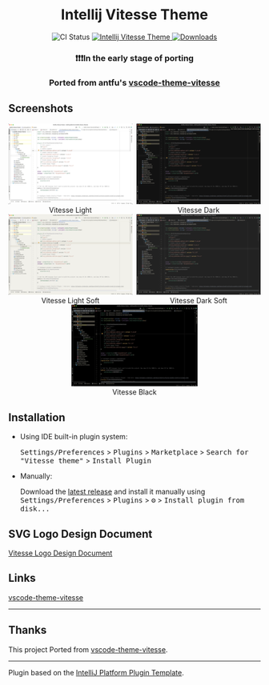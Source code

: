 <h1 align="center">Intellij Vitesse Theme</h1>

<p align="center">
<img src="https://github.com/loosheng/intellij-vitesse-theme/workflows/Build/badge.svg" alt="CI Status" />
<a href="https://plugins.jetbrains.com/plugin/com.github.loosheng.intellijvitessetheme">
<img src="https://img.shields.io/jetbrains/plugin/v/com.github.loosheng.intellijvitessetheme.svg" alt="Intellij Vitesse Theme" />
</a>
<a href="https://plugins.jetbrains.com/plugin/com.github.loosheng.intellijvitessetheme">
<img src="https://img.shields.io/jetbrains/plugin/d/com.github.loosheng.intellijvitessetheme.svg" alt="Downloads" />
</a>
</p>


<!-- Plugin description -->
<h3 align="center">❗❗❗In the early stage of porting</h3>
<h3 align="center"> Ported from antfu's <a href="https://github.com/antfu/vscode-theme-vitesse">
vscode-theme-vitesse</a></h3>
<!-- Plugin description end -->

## Screenshots

<div align="center" style="display:flex;gap:8px;">
  <div>
    <img src="./images/light.png"  alt="Vitesse light"/>
    <div align="center">Vitesse Light</div>
  </div>
  <div>
    <img src="./images/dark.png" alt="Vitesse dark" />
    <div align="center">Vitesse Dark</div>
  </div>
</div>

<div align="center" style="display:flex;gap:8px;">
  <div>
    <img src="./images/light.soft.png" alt="Vitesse Light Soft" />
    <div align="center">Vitesse Light Soft</div>
  </div>
  <div>
    <img src="./images/dark.soft.png" alt="Vitesse Dark Soft" />
    <div align="center">Vitesse Dark Soft</div>  
  </div>
</div>

<div align="center">
  <img width="50%" src="./images/black.png" />
  <div align="center">Vitesse Black</div>  
</div>

## Installation

- Using IDE built-in plugin system:

  <kbd>Settings/Preferences</kbd> > <kbd>Plugins</kbd> > <kbd>Marketplace</kbd> > <kbd>Search for "Vitesse
  theme"</kbd> >
  <kbd>Install Plugin</kbd>

- Manually:

  Download the [latest release](https://github.com/loosheng/intellij-vitesse-theme/releases/latest) and install it
  manually using
  <kbd>Settings/Preferences</kbd> > <kbd>Plugins</kbd> > <kbd>⚙️</kbd> > <kbd>Install plugin from disk...</kbd>

## SVG Logo Design Document

[Vitesse Logo Design Document](https://mastergo.com/goto/pDDCTgJo?file=90290510852665)

## Links

[vscode-theme-vitesse](https://github.com/antfu/vscode-theme-vitesse)

---

## Thanks

This project Ported from [vscode-theme-vitesse](https://github.com/antfu/vscode-theme-vitesse).

---
Plugin based on the [IntelliJ Platform Plugin Template][template].

[template]: https://github.com/JetBrains/intellij-platform-plugin-template

[docs:plugin-description]: https://plugins.jetbrains.com/docs/intellij/plugin-user-experience.html#plugin-description-and-presentation